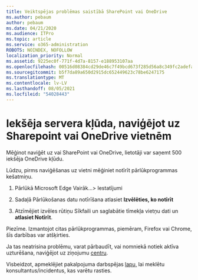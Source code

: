 ```yaml
---
title: Veiktspējas problēmas saistībā SharePoint vai OneDrive
ms.author: pebaum
author: pebaum
ms.date: 04/21/2020
ms.audience: ITPro
ms.topic: article
ms.service: o365-administration
ROBOTS: NOINDEX, NOFOLLOW
localization_priority: Normal
ms.assetid: 9225ec0f-771f-4d7a-8157-e188953107aa
ms.openlocfilehash: 00516d08384cd29de46c7f49bcd673f285d56a8c349fc2adefa5ea2173abd7b6
ms.sourcegitcommit: b5f7da89a650d2915dc652449623c78be6247175
ms.translationtype: MT
ms.contentlocale: lv-LV
ms.lasthandoff: 08/05/2021
ms.locfileid: "54028443"
---
```

# <a name="internal-server-error-when-navigating-to-sharepoint-or-onedrive-sites"></a>Iekšēja servera kļūda, naviģējot uz Sharepoint vai OneDrive vietnēm

Mēģinot naviģēt uz vai SharePoint vai OneDrive, lietotāji var saņemt 500 iekšēja OneDrive kļūdu. 

Lūdzu, pirms naviģēšanas uz vietni mēģiniet notīrīt pārlūkprogrammas kešatmiņu.


1. Pārlūkā Microsoft Edge Vairāk...> Iestatījumi

2. Sadaļā Pārlūkošanas datu notīrīšana atlasiet **Izvēlēties, ko notīrīt**

3. Atzīmējiet izvēles rūtiņu Sīkfaili un saglabātie tīmekļa vietņu dati un **atlasiet Notīrīt**.

Piezīme. Izmantojot citas pārlūkprogrammas, piemēram, Firefox vai Chrome, šīs darbības var atšķirties.

Ja tas neatrisina problēmu, varat pārbaudīt, vai nomniekā notiek aktīva uzturēšana, naviģējot uz ziņojumu [centru](https://portal.office.com/adminportal/home#/MessageCenter).

Visbeidzot, apmeklējiet pakalpojuma darbspējas [lapu,](https://portal.office.com/adminportal/home#/servicehealth) lai meklētu konsultantus/incidentus, kas varētu rasties.

